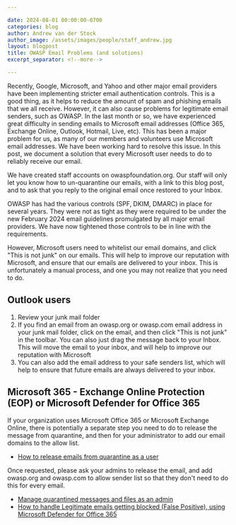 ```yaml
---

date: 2024-08-01 00:00:00-0700
categories: blog
author: Andrew van der Stock
author_image: /assets/images/people/staff_andrew.jpg
layout: blogpost
title: OWASP Email Problems (and solutions)
excerpt_separator: <!--more-->

---
```


Recently, Google, Microsoft, and Yahoo and other major email providers have been implementing stricter email authentication controls. This is a good thing, as it helps to reduce the amount of spam and phishing emails that we all receive. However, it can also cause problems for legitimate email senders, such as OWASP. In the last month or so, we have experienced great difficulty in sending emails to Microsoft email addresses (Office 365, Exchange Online, Outlook, Hotmail, Live, etc). This has been a major problem for us, as many of our members and volunteers use Microsoft email addresses. We have been working hard to resolve this issue. In this post, we document a solution that every Microsoft user needs to do to reliably receive our email.

We have created staff accounts on owaspfoundation.org. Our staff will only let you know how to un-quarantine our emails, with a link to this blog post, and to ask that you reply to the original email once restored to your Inbox.

<!--more-->

OWASP has had the various controls (SPF, DKIM, DMARC) in place for several years. They were not as tight as they were required to be under the new February 2024 email guidelines promulgated by all major email providers. We have now tightened those controls to be in line with the requirements.

However, Microsoft users need to whitelist our email domains, and click "This is not junk" on our emails. This will help to improve our reputation with Microsoft, and ensure that our emails are delivered to your inbox. This is unfortunately a manual process, and one you may not realize that you need to do.

## Outlook users

1. Review your junk mail folder
2. If you find an email from an owasp.org or owasp.com email address in your junk mail folder, click on the email, and then click "This is not junk" in the toolbar. You can also just drag the message back to your Inbox. This will move the email to your inbox, and will help to improve our reputation with Microsoft
3. You can also add the email address to your safe senders list, which will help to ensure that future emails are always delivered to your inbox.

## Microsoft 365 - Exchange Online Protection (EOP) or Microsoft Defender for Office 365

If your organization uses Microsoft Office 365 or Microsoft Exchange Online, there is potentially a separate step you need to do to release the message from quarantine, and then for your administrator to add our email domains to the allow list.

- [How to release emails from quarantine as a user](https://learn.microsoft.com/en-us/defender-office-365/quarantine-end-user#take-action-on-quarantined-email)

Once requested, please ask your admins to release the email, and add owasp.org and owasp.com to allow sender list so that they don't need to do this for every email.

- [Manage quarantined messages and files as an admin](https://learn.microsoft.com/en-us/defender-office-365/quarantine-admin-manage-messages-files?source=recommendations)
- [How to handle Legitimate emails getting blocked (False Positive), using Microsoft Defender for Office 365](https://learn.microsoft.com/en-us/defender-office-365/step-by-step-guides/how-to-handle-false-positives-in-microsoft-defender-for-office-365)
